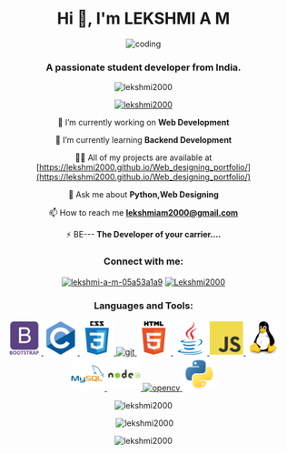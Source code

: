 <h1 align="center">Hi 👋, I'm LEKSHMI A M</h1> 
<p align = "center"> <img alt = "coding" width="400" src="https://i.pinimg.com/originals/9d/cb/36/9dcb36579d4518b31451906466dc735d.gif"></p>
<h3 align="center">A passionate student developer from India.</h3>

<p align="center"> <img src="https://komarev.com/ghpvc/?username=lekshmi2000&label=Profile%20views&color=0e75b6&style=flat" alt="lekshmi2000" /> </p>

<p align="center"> <a href="https://github.com/ryo-ma/github-profile-trophy"><img src="https://github-profile-trophy.vercel.app/?username=lekshmi2000" alt="lekshmi2000" /></a> </p>

<div align="center">
  
🔭 I’m currently working on **Web Development**</p>

 🌱 I’m currently learning **Backend Development**

 👨‍💻 All of my projects are available at [https://lekshmi2000.github.io/Web_designing_portfolio/](https://lekshmi2000.github.io/Web_designing_portfolio/)

 💬 Ask me about **Python,Web Designing**

 📫 How to reach me **lekshmiam2000@gmail.com**

 ⚡ BE--- **The Developer of your carrier....**</p>
 </div>
<h3 align="center">Connect with me:</h3>
<p align="center">
<a href="https://linkedin.com/in/lekshmi-a-m-05a53a1a9" target="blank"><img align="center" src="https://raw.githubusercontent.com/rahuldkjain/github-profile-readme-generator/master/src/images/icons/Social/linked-in-alt.svg" alt="lekshmi-a-m-05a53a1a9" height="50" width="60" /></a>
<a href="https://github.com/Lekshmi2000" target="blank"><img align="center" src="https://upload.wikimedia.org/wikipedia/commons/9/91/Octicons-mark-github.svg" alt="Lekshmi2000" height="50" width="60" /></a>
</p>  

<h3 align="center">Languages and Tools:</h3>
<p align="center"> <a href="https://getbootstrap.com" target="_blank"> <img src="https://raw.githubusercontent.com/devicons/devicon/master/icons/bootstrap/bootstrap-plain-wordmark.svg" alt="bootstrap" width="60" height="60"/> </a> <a href="https://www.cprogramming.com/" target="_blank"> <img src="https://raw.githubusercontent.com/devicons/devicon/master/icons/c/c-original.svg" alt="c" width="60" height="60"/> </a> <a href="https://www.w3schools.com/css/" target="_blank"> <img src="https://raw.githubusercontent.com/devicons/devicon/master/icons/css3/css3-original-wordmark.svg" alt="css3" width="60" height="60"/> </a> <a href="https://git-scm.com/" target="_blank"> <img src="https://www.vectorlogo.zone/logos/git-scm/git-scm-icon.svg" alt="git" width="60" height="60"/> </a> <a href="https://www.w3.org/html/" target="_blank"> <img src="https://raw.githubusercontent.com/devicons/devicon/master/icons/html5/html5-original-wordmark.svg" alt="html5" width="60" height="60"/> </a> <a href="https://www.java.com" target="_blank"> <img src="https://raw.githubusercontent.com/devicons/devicon/master/icons/java/java-original.svg" alt="java" width="60" height="60"/> </a> <a href="https://developer.mozilla.org/en-US/docs/Web/JavaScript" target="_blank"> <img src="https://raw.githubusercontent.com/devicons/devicon/master/icons/javascript/javascript-original.svg" alt="javascript" width="60" height="60"/> </a> <a href="https://www.linux.org/" target="_blank"> <img src="https://raw.githubusercontent.com/devicons/devicon/master/icons/linux/linux-original.svg" alt="linux" width="60" height="60"/> </a> <a href="https://www.mysql.com/" target="_blank"> <img src="https://raw.githubusercontent.com/devicons/devicon/master/icons/mysql/mysql-original-wordmark.svg" alt="mysql" width="60" height="60"/> </a> <a href="https://nodejs.org" target="_blank"> <img src="https://raw.githubusercontent.com/devicons/devicon/master/icons/nodejs/nodejs-original-wordmark.svg" alt="nodejs" width="60" height="60"/> </a> <a href="https://opencv.org/" target="_blank"> <img src="https://www.vectorlogo.zone/logos/opencv/opencv-icon.svg" alt="opencv" width="60" height="60"/> </a> <a href="https://www.python.org" target="_blank"> <img src="https://raw.githubusercontent.com/devicons/devicon/master/icons/python/python-original.svg" alt="python" width="60" height="60"/> </a> </p>

<p align="center"><img  src="https://github-readme-stats.vercel.app/api/top-langs?username=lekshmi2000&show_icons=true&locale=en&layout=compact" alt="lekshmi2000" /></p>

<p align="center">&nbsp;<img  src="https://github-readme-stats.vercel.app/api?username=lekshmi2000&show_icons=true&locale=en" alt="lekshmi2000" /></p>

<p align="center" ><img  src="https://github-readme-streak-stats.herokuapp.com/?user=lekshmi2000&" alt="lekshmi2000" /></p>
